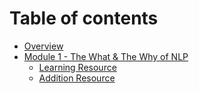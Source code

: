 # Table of contents

* [Overview](README.md)
* [Module 1 - The What & The Why of NLP](module-1/README.md)
  * [Learning Resource](module-1/learning-resource.md)
  * [Addition Resource](module-1/addition-resource.md)

